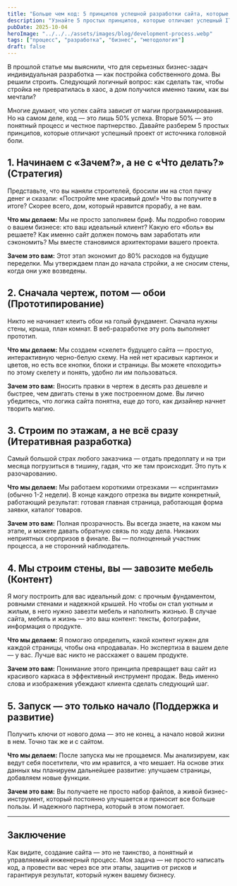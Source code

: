 ```yaml
---
title: "Больше чем код: 5 принципов успешной разработки сайта, которые сэкономят ваши деньги"
description: "Узнайте 5 простых принципов, которые отличают успешный IT-проект от источника головной боли и расходов. От прототипа до запуска и поддержки."
pubDate: 2025-10-04
heroImage: "../../../assets/images/blog/development-process.webp"
tags: ["процесс", "разработка", "бизнес", "методология"]
draft: false
---
```


В прошлой статье мы выяснили, что для серьезных бизнес-задач индивидуальная разработка — как постройка собственного дома. Вы решили строить. Следующий логичный вопрос: как сделать так, чтобы стройка не превратилась в хаос, а дом получился именно таким, как вы мечтали?

Многие думают, что успех сайта зависит от магии программирования. Но на самом деле, код — это лишь 50% успеха. Вторые 50% — это понятный процесс и честное партнерство. Давайте разберем 5 простых принципов, которые отличают успешный проект от источника головной боли.

## 1. Начинаем с «Зачем?», а не с «Что делать?» (Стратегия)

Представьте, что вы наняли строителей, бросили им на стол пачку денег и сказали: «Постройте мне красивый дом!» Что вы получите в итоге? Скорее всего, дом, который нравится прорабу, а не вам.

**Что мы делаем:** Мы не просто заполняем бриф. Мы подробно говорим о вашем бизнесе: кто ваш идеальный клиент? Какую его «боль» вы решаете? Как именно сайт должен помочь вам заработать или сэкономить? Мы вместе становимся архитекторами вашего проекта.

**Зачем это вам:** Этот этап экономит до 80% расходов на будущие переделки. Мы утверждаем план до начала стройки, а не сносим стены, когда они уже возведены.

## 2. Сначала чертеж, потом — обои (Прототипирование)

Никто не начинает клеить обои на голый фундамент. Сначала нужны стены, крыша, план комнат. В веб-разработке эту роль выполняет прототип.

**Что мы делаем:** Мы создаем «скелет» будущего сайта — простую, интерактивную черно-белую схему. На ней нет красивых картинок и цветов, но есть все кнопки, блоки и страницы. Вы можете «походить» по этому скелету и понять, удобно ли им пользоваться.

**Зачем это вам:** Вносить правки в чертеж в десять раз дешевле и быстрее, чем двигать стены в уже построенном доме. Вы лично убедитесь, что логика сайта понятна, еще до того, как дизайнер начнет творить магию.

## 3. Строим по этажам, а не всё сразу (Итеративная разработка)

Самый большой страх любого заказчика — отдать предоплату и на три месяца погрузиться в тишину, гадая, что же там происходит. Это путь к разочарованию.

**Что мы делаем:** Мы работаем короткими отрезками — «спринтами» (обычно 1-2 недели). В конце каждого отрезка вы видите конкретный, работающий результат: готовая главная страница, работающая форма заявки, каталог товаров.

**Зачем это вам:** Полная прозрачность. Вы всегда знаете, на каком мы этапе, и можете давать обратную связь по ходу дела. Никаких неприятных сюрпризов в финале. Вы — полноценный участник процесса, а не сторонний наблюдатель.

## 4. Мы строим стены, вы — завозите мебель (Контент)

Я могу построить для вас идеальный дом: с прочным фундаментом, ровными стенами и надежной крышей. Но чтобы он стал уютным и жилым, в него нужно завезти мебель и наполнить жизнью. В случае сайта, мебель и жизнь — это ваш контент: тексты, фотографии, информация о продукте.

**Что мы делаем:** Я помогаю определить, какой контент нужен для каждой страницы, чтобы она «продавала». Но экспертиза в вашем деле — у вас. Лучше вас никто не расскажет о вашем продукте.

**Зачем это вам:** Понимание этого принципа превращает ваш сайт из красивого каркаса в эффективный инструмент продаж. Ведь именно слова и изображения убеждают клиента сделать следующий шаг.

## 5. Запуск — это только начало (Поддержка и развитие)

Получить ключи от нового дома — это не конец, а начало новой жизни в нем. Точно так же и с сайтом.

**Что мы делаем:** После запуска мы не прощаемся. Мы анализируем, как ведут себя посетители, что им нравится, а что мешает. На основе этих данных мы планируем дальнейшее развитие: улучшаем страницы, добавляем новые функции.

**Зачем это вам:** Вы получаете не просто набор файлов, а живой бизнес-инструмент, который постоянно улучшается и приносит все больше пользы. И надежного партнера, который в этом помогает.

---

## Заключение

Как видите, создание сайта — это не таинство, а понятный и управляемый инженерный процесс. Моя задача — не просто написать код, а провести вас через все эти этапы, защитив от рисков и гарантируя результат, который нужен вашему бизнесу.